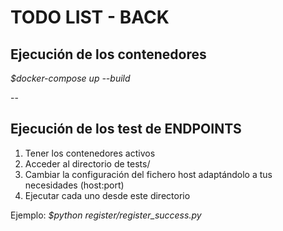 # TODO LIST - BACK


## **Ejecución de los contenedores**

*$docker-compose up --build*

--

## **Ejecución de los test de ENDPOINTS**

1) Tener los contenedores activos
2) Acceder al directorio de tests/
3) Cambiar la configuración del fichero host adaptándolo a tus necesidades (host:port)
4) Ejecutar cada uno desde este directorio

Ejemplo: *$python register/register_success.py*

